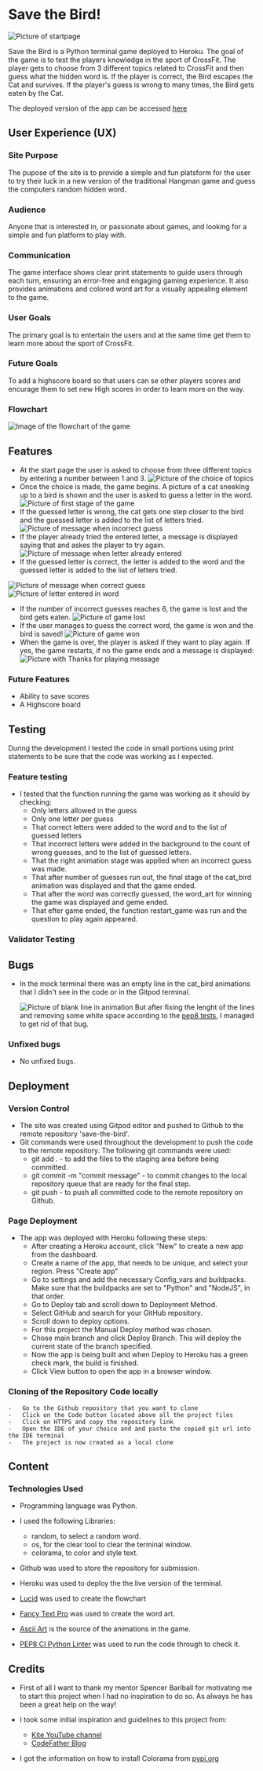 # Save the Bird!

![Picture of startpage](/documentation/startpage.png)

Save the Bird is a Python terminal game deployed to Heroku.
The goal of the game is to test the players knowledge in the sport of CrossFit.
The player gets to choose from 3 different topics related to CrossFit and then guess what the hidden word is.
If the player is correct, the Bird escapes the Cat and survives. If the player's guess is wrong to many times, the Bird gets eaten by the Cat.

The deployed version of the app can be accessed [here](https://save-the-bird-604fc56d90f3.herokuapp.com/)

## User Experience (UX)

### Site Purpose
The pupose of the site is to provide a simple and fun platsform for the user to try their luck in a new version of the traditional Hangman game and guess the computers random hidden word.

### Audience
Anyone that is interested in, or passionate about games, and looking for a simple and fun platform to play with.

### Communication
The game interface shows clear print statements to guide users through each turn, ensuring an error-free and engaging gaming experience. It also provides animations and colored word art for a visually appealing element to the game.

### User Goals
The primary goal is to entertain the users and at the same time get them to learn more about the sport of CrossFit.

### Future Goals
To add a highscore board so that users can se other players scores and encurage them to set new High scores in order to learn more on the way.


### Flowchart
![Image of the flowchart of the game](/documentation/flowchart.png)


## Features
-   At the start page the user is asked to choose from three different topics by entering a number between 1 and 3.
![Picture of the choice of topics](/documentation/choose_topic.png)
-   Once the choice is made, the game begins. A picture of a cat sneeking up to a bird is shown and the user is asked to guess a letter in the word.
![Picture of first stage of the game](/documentation/first_cat_bird.png)
-   If the guessed letter is wrong, the cat gets one step closer to the bird and the guessed letter is added to the list of letters tried.
![Picture of message when incorrect guess](/documentation/not_correct.png)
-   If the player already tried the entered letter, a message is displayed saying that and askes the player to try again.
![Picture of message when letter already entered](/documentation/tried_letter.png)
-   If the guessed letter is correct, the letter is added to the word and the guessed letter is added to the list of letters tried.
 
![Picture of message when correct guess](/documentation/correct_guess.png)
![Picture of letter entered in word](/documentation/letter_in_word.png)

-   If the number of incorrect guesses reaches 6, the game is lost and the bird gets eaten.
![Picture of game lost](/documentation/lose.png)
-   If the user manages to guess the correct word, the game is won and the bird is saved!
![Picture of game won](/documentation/new_win.png)
-   When the game is over, the player is asked if they want to play again. If yes, the game restarts, if no the game ends and a message is displayed:
![Picture with Thanks for playing message](/documentation/end_game.png)

### Future Features
-   Ability to save scores
-   A Highscore board


## Testing
During the development I tested the code in small portions using print statements to be sure that the code was working as I expected.

### Feature testing
-  I tested that the function running the game was working as it should by checking:
    -   Only letters allowed in the guess 
    -   Only one letter per guess
    -   That correct letters were added to the word and to the list of guessed letters
    -   That incorrect letters were added in the background to the count of wrong guesses, and to the list of guessed letters.
    -   That the right animation stage was applied when an incorrect guess was made.
    -   That after number of guesses run out, the final stage of the cat_bird animation was displayed and that the game ended.
    -    That after the word was correctly guessed, the word_art for winning the game was displayed and geme ended.
    -   That efter game ended, the function restart_game was run and the question to play again appeared.

### Validator Testing


## Bugs

-   In the mock terminal there was an empty line in the cat_bird animations that I didn't see in the code or in the Gitpod terminal.

    ![Picture of blank line in animation](/documentation/animation_bug.png)
    But after fixing the lenght of the lines and removing some white space according to the [pep8 tests](https://pep8ci.herokuapp.com/), I managed to get rid of that bug. 

### Unfixed bugs

-   No unfixed bugs.

## Deployment

### Version Control
-   The site was created using Gitpod editor and pushed to Github to the remote repository 'save-the-bird'.
-   Git commands were used throughout the development to push the code to the remote repository. The following git commands were used:
    -   git add . - to add the files to the staging area before being committed.
    -   git commit -m "commit message" - to commit changes to the local repository queue that are ready for the final step.
    -   git push - to push all committed code to the remote repository on Github.   

### Page Deployment
-   The app was deployed with Heroku following these steps:
    -   After creating a Heroku account, click "New" to create a new app from the dashboard.
    -   Create a name of the app, that needs to be unique, and select your region. Press "Create app"
    -   Go to settings and add the necessary Config_vars and buildpacks. Make sure that the buildpacks are set to "Python" and "NodeJS", in that order.
    -   Go to Deploy tab and scroll down to Deployment Method.
    -   Select GitHub and search for your GitHub repository.
    -   Scroll down to deploy options.
    -   For this project the Manual Deploy method was chosen.
    -   Chose main branch and click Deploy Branch. This will deploy the current state of the branch specified.
    -   Now the app is being built and when Deploy to Heroku has a green check mark, the build is finished.
    -   Click View button to open the app in a browser window.

### Cloning of the Repository Code locally
    -   Go to the Github repository that you want to clone
    -   Click on the Code button located above all the project files
    -   Click on HTTPS and copy the repository link
    -   Open the IDE of your choice and and paste the copied git url into the IDE terminal
    -   The project is now created as a local clone


## Content

### Technologies Used

-   Programming language was Python.

-   I used the following Libraries:
    -   random, to select a random word.
    -   os, for the clear tool to clear the terminal window.
    -   colorama, to color and style text.

-   Github was used to store the repository for submission.

-   Heroku was used to deploy the the live version of the terminal.

-   [Lucid](https://lucid.app/documents#/documents?folder_id=recent) was used to create the flowchart

-   [Fancy Text Pro](https://www.fancytextpro.com/) was used to create the word art.

-   [Ascii Art](https://www.asciiart.eu/) is the source of the animations in the game.

-   [PEP8 CI Python Linter](https://pep8ci.herokuapp.com/) was used to run the code through to check it.
 

## Credits
-   First of all I want to thank my mentor Spencer Bariball for motivating me to start this project when I had no inspiration to do so.
    As always he has been a great help on the way!

-   I took some initial inspiration and guidelines to this project from:
    -   [Kite YouTube channel](https://www.youtube.com/watch?v=m4nEnsavl6w&t=205s)
    -   [CodeFather Blog](https://codefather.tech/blog/hangman-game-python/)

-   I got the information on how to install Colorama from [pypi.org](https://pypi.org/project/colorama/)



